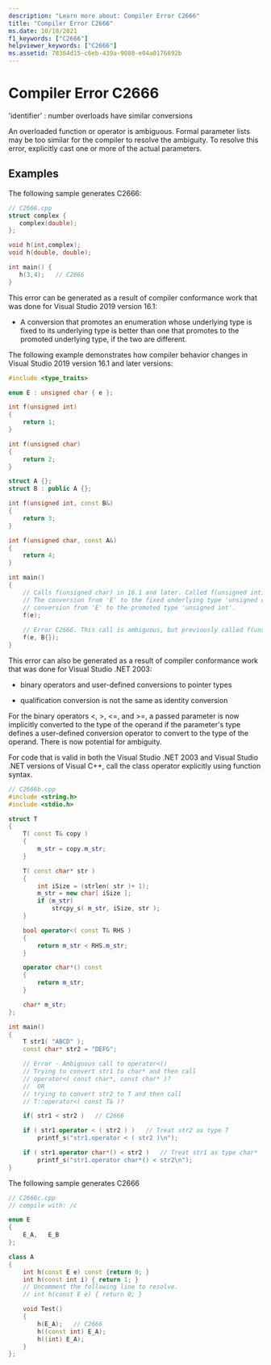 ```yaml
---
description: "Learn more about: Compiler Error C2666"
title: "Compiler Error C2666"
ms.date: 10/18/2021
f1_keywords: ["C2666"]
helpviewer_keywords: ["C2666"]
ms.assetid: 78364d15-c6eb-439a-9088-e04a0176692b
---
```

# Compiler Error C2666

'identifier' : number overloads have similar conversions

An overloaded function or operator is ambiguous.   Formal parameter lists may be too similar for the compiler to resolve the ambiguity.  To resolve this error, explicitly cast one or more of the actual parameters.

## Examples

The following sample generates C2666:

```cpp
// C2666.cpp
struct complex {
   complex(double);
};

void h(int,complex);
void h(double, double);

int main() {
   h(3,4);   // C2666
}
```

This error can be generated as a result of compiler conformance work that was done for Visual Studio 2019 version 16.1:

- A conversion that promotes an enumeration whose underlying type is fixed to its underlying type is better than one that promotes to the promoted underlying type, if the two are different.

The following example demonstrates how compiler behavior changes in Visual Studio 2019 version 16.1 and later versions:

```cpp
#include <type_traits>

enum E : unsigned char { e };

int f(unsigned int)
{
    return 1;
}

int f(unsigned char)
{
    return 2;
}

struct A {};
struct B : public A {};

int f(unsigned int, const B&)
{
    return 3;
}

int f(unsigned char, const A&)
{
    return 4;
}

int main()
{
    // Calls f(unsigned char) in 16.1 and later. Called f(unsigned int) in earlier versions.
    // The conversion from 'E' to the fixed underlying type 'unsigned char' is better than the
    // conversion from 'E' to the promoted type 'unsigned int'.
    f(e);
  
    // Error C2666. This call is ambiguous, but previously called f(unsigned int, const B&). 
    f(e, B{});
}
```

This error can also be generated as a result of compiler conformance work that was done for Visual Studio .NET 2003:

- binary operators and user-defined conversions to pointer types

- qualification conversion is not the same as identity conversion

For the binary operators \<, >, \<=, and >=, a passed parameter is now implicitly converted to the type of the operand if the parameter's type defines a user-defined conversion operator to convert to the type of the operand. There is now potential for ambiguity.

For code that is valid in both the Visual Studio .NET 2003 and Visual Studio .NET versions of Visual C++, call the class operator explicitly using function syntax.

```cpp
// C2666b.cpp
#include <string.h>
#include <stdio.h>

struct T
{
    T( const T& copy )
    {
        m_str = copy.m_str;
    }

    T( const char* str )
    {
        int iSize = (strlen( str )+ 1);
        m_str = new char[ iSize ];
        if (m_str)
            strcpy_s( m_str, iSize, str );
    }

    bool operator<( const T& RHS )
    {
        return m_str < RHS.m_str;
    }

    operator char*() const
    {
        return m_str;
    }

    char* m_str;
};

int main()
{
    T str1( "ABCD" );
    const char* str2 = "DEFG";

    // Error - Ambiguous call to operator<()
    // Trying to convert str1 to char* and then call
    // operator<( const char*, const char* )?
    //  OR
    // trying to convert str2 to T and then call
    // T::operator<( const T& )?

    if( str1 < str2 )   // C2666

    if ( str1.operator < ( str2 ) )   // Treat str2 as type T
        printf_s("str1.operator < ( str2 )\n");

    if ( str1.operator char*() < str2 )   // Treat str1 as type char*
        printf_s("str1.operator char*() < str2\n");
}
```

The following sample generates C2666

```cpp
// C2666c.cpp
// compile with: /c

enum E
{
    E_A,   E_B
};

class A
{
    int h(const E e) const {return 0; }
    int h(const int i) { return 1; }
    // Uncomment the following line to resolve.
    // int h(const E e) { return 0; }

    void Test()
    {
        h(E_A);   // C2666
        h((const int) E_A);
        h((int) E_A);
    }
};
```

